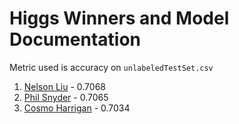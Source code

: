 # Higgs Winners and Model Documentation

Metric used is accuracy on ```unlabeledTestSet.csv```

1. [Nelson Liu](https://github.com/nelson-liu/ML-competitions/tree/master/MWL/01%20Higgs) - 0.7068
2. [Phil Snyder](https://github.com/philerooski/mwl/tree/master/higgs) - 0.7065
3. [Cosmo Harrigan](https://gist.github.com/cosmoharrigan/3a7f9f7a6673da2b113f) - 0.7034
